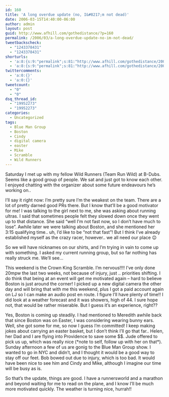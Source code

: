 ```yaml
---
id: 160
title: 'A long overdue update (no, I&#8217;m not dead)'
date: 2006-03-15T14:40:00-06:00
author: admin
layout: post
guid: http://www.afhill.com/gothedistance/?p=160
permalink: /2006/03/a-long-overdue-update-no-im-not-dead/
tweetbackscheck:
  - "1243378431"
  - "1243378431"
shorturls:
  - 'a:8:{s:9:"permalink";s:81:"http://www.afhill.com/gothedistance/2006/03/a-long-overdue-update-no-im-not-dead/";s:7:"tinyurl";s:25:"http://tinyurl.com/d9zggg";s:4:"isgd";s:17:"http://is.gd/h9TU";s:5:"bitly";s:18:"http://bit.ly/rEBt";s:5:"snipr";s:22:"http://snipr.com/ap07g";s:5:"snurl";s:22:"http://snurl.com/ap07g";s:7:"snipurl";s:24:"http://snipurl.com/ap07g";s:4:"trim";s:17:"http://tr.im/cjlh";}'
  - 'a:8:{s:9:"permalink";s:81:"http://www.afhill.com/gothedistance/2006/03/a-long-overdue-update-no-im-not-dead/";s:7:"tinyurl";s:25:"http://tinyurl.com/d9zggg";s:4:"isgd";s:17:"http://is.gd/h9TU";s:5:"bitly";s:18:"http://bit.ly/rEBt";s:5:"snipr";s:22:"http://snipr.com/ap07g";s:5:"snurl";s:22:"http://snurl.com/ap07g";s:7:"snipurl";s:24:"http://snipurl.com/ap07g";s:4:"trim";s:17:"http://tr.im/cjlh";}'
twittercomments:
  - 'a:0:{}'
  - 'a:0:{}'
tweetcount:
  - "0"
  - "0"
dsq_thread_id:
  - "19952273"
  - "19952273"
categories:
  - Uncategorized
tags:
  - Blue Man Group
  - Boston
  - Cindy
  - digital camera
  - easter
  - Mike
  - Scramble
  - Wild Runners
---
```

Saturday I met up with my fellow Wild Runners (Team Run Wild) at B-Dubs. Seems like a good group of people. We sat and just got to know each other. I enjoyed chatting with the organizer about some future endeavours he&#8217;s working on.. 

I&#8217;ll say it right now: I&#8217;m pretty sure I&#8217;m the weakest on the team. There are a lot of pretty darned good PRs there. But I know that&#8217;ll be a good motivator for me! I was talking to the girl next to me, she was asking about running ultras. I said that sometimes people felt they slowed down once they went up to that distance. She said &#8220;well I&#8217;m not fast now, so I don&#8217;t have much to lose&#8221;. Awhile later we were talking about Boston, and she mentioned her 3:15 qualifying time.. uh, I&#8217;d like to be &#8220;not that fast&#8221;! But I think I&#8217;ve already established myself as the crazy racer, however.. we all need our place 😉

So we will have nicknames on our shirts, and I&#8217;m trying in vain to come up with something. I asked my current running group, but so far nothing has really struck me. We&#8217;ll see&#8230;

This weekend is the Crown King Scramble. I&#8217;m nervous!!!! I&#8217;ve only done 20mpw the last two weeks, not because of injury, just .. priorities shifting. I do think that being at an event will get me motivated again &#8211; hard to believe Boston is just around the corner! I picked up a new digital camera the other day and will bring that with me this weekend, plus I got a paid account again on LJ so I can make an audio post en route. I figure I&#8217;ll have plenty of time!! I did look at a weather forecast and it was showers, high of 44. I sure hope not, that would be rather miserable. But I guess it&#8217;s an experience, right??

Yes, Boston is coming up steadily. I had mentioned to Meredith awhile back that since Boston was on Easter, I was considering wearing bunny ears. Well, she got some for me, so now I guess I&#8217;m committed! I keep making jokes about carrying an easter basket, but I don&#8217;t think I&#8217;ll go that far.. Helen, her Dad and I are flying into Providence to save some $$. Jude offered to pick us up, which was really nice (\*note to self, follow up with her on that\*). Sunday afternoon a few of us are gonig to the Blue Man Group show. I wanted to go in NYC and didn&#8217;t, and I thought it would be a good way to stay off our feet. Bob bowed out due to injury, which is too bad. It would have been nice to see him and Cindy and Mike, although I imagine our time will be busy as is.

So that&#8217;s the update, things are good. I have a runnersworld and a marathon and beyond waiting for me to read on the plane, and I know I&#8217;ll be much more motivated quickly. The weather is turning nice, hurrah!!
